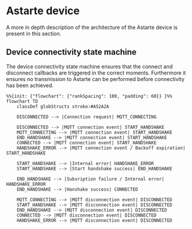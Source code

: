 <!--
Copyright 2024 SECO Mind Srl

SPDX-License-Identifier: Apache-2.0
-->

# Astarte device

A more in depth description of the architecture of the Astarte device is present in this section.

## Device connectivity state machine

The device connectivity state machine ensures that the connect and disconnect callbacks are
triggered in the correct moments. Furthermore it ensures no transmission to Astarte can be
performed before connectivity has been achieved.

```mermaid
%%{init: {"flowchart": {"rankSpacing": 100, "padding": 60}} }%%
flowchart TD
    classDef globStructs stroke:#A52A2A

    DISCONNECTED --> |Connection request| MQTT_CONNECTING

    DISCONNECTED --> |MQTT connection event| START_HANDSHAKE
    MQTT_CONNECTING --> |MQTT connection event| START_HANDSHAKE
    END_HANDSHAKE --> |MQTT connection event| START_HANDSHAKE
    CONNECTED --> |MQTT connection event| START_HANDSHAKE
    HANDSHAKE_ERROR --> |MQTT connection event / Backoff expiration| START_HANDSHAKE

    START_HANDSHAKE --> |Internal error| HANDSHAKE_ERROR
    START_HANDSHAKE --> |Start handshake success| END_HANDSHAKE

    END_HANDSHAKE --> |Subsription failure / Internal error| HANDSHAKE_ERROR
    END_HANDSHAKE --> |Hanshake success| CONNECTED

    MQTT_CONNECTING --> |MQTT disconnection event| DISCONNECTED
    START_HANDSHAKE --> |MQTT disconnection event| DISCONNECTED
    END_HANDSHAKE --> |MQTT disconnection event| DISCONNECTED
    CONNECTED --> |MQTT disconnection event| DISCONNECTED
    HANDSHAKE_ERROR --> |MQTT disconnection event| DISCONNECTED
```
